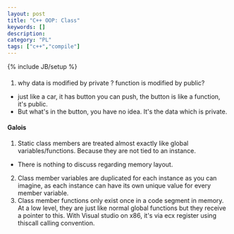 ```yaml
---
layout: post
title: "C++ OOP: Class"
keywords: []
description: 
category: "PL"
tags: ["c++","compile"]
---
```


{% include JB/setup %}

####
1. why data is modified by private ? function is modified by public?
- just like a car, it has button you can push, the button is like a function,
  it's public.
- But what's in the button, you have no idea. It's the data which is private.



#### Galois
1. Static class members are treated almost exactly like global variables/functions. Because they are
   not tied to an instance. 
- There is nothing to discuss regarding memory layout.
2. Class member variables are duplicated for each instance as you can imagine, as each instance can
   have its own unique value for every member variable.
3. Class member functions only exist once in a code segment in memory. At a low level, they are just
   like normal global functions but they receive a pointer to this. With Visual studio on x86, it's
   via ecx register using thiscall calling convention.






